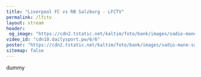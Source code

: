 ```yaml
---
title: "Liverpool FC vs RB Salzburg - LFCTV"
permalink: /lfctv
layout: stream
header:
 og_image: "https://cdn2.tstatic.net/kaltim/foto/bank/images/sadio-mane-saat-masih-memperkuat-salzburg.jpg"
video_id: "cdn10.dailysport.pw/6/6"
poster: "https://cdn2.tstatic.net/kaltim/foto/bank/images/sadio-mane-saat-masih-memperkuat-salzburg.jpg"
sitemap: false
---
```

dummy

